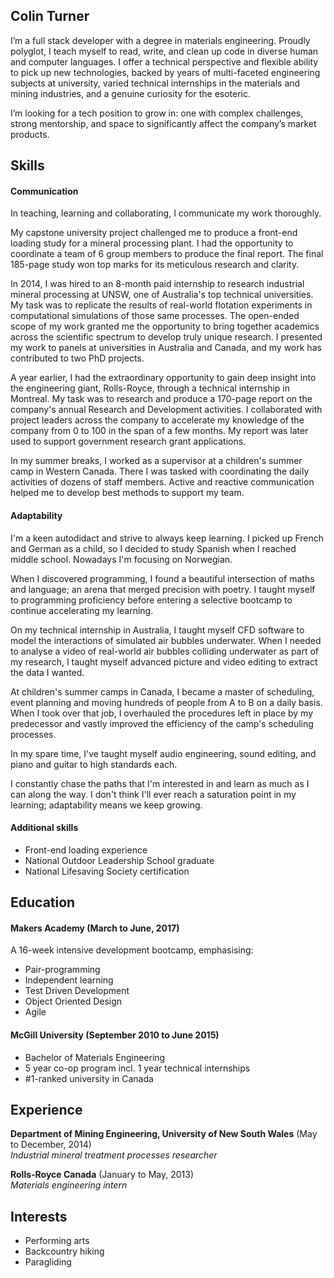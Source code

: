 ## Colin Turner

I’m a full stack developer with a degree in materials engineering. Proudly polyglot, I teach myself to read, write, and clean up code in diverse human and computer languages. I offer a technical perspective and flexible ability to pick up new technologies, backed by years of multi-faceted engineering subjects at university, varied technical internships in the materials and mining industries, and a genuine curiosity for the esoteric.

I’m looking for a tech position to grow in: one with complex challenges, strong mentorship, and space to significantly affect the company’s market products.

## Skills

#### Communication

In teaching, learning and collaborating, I communicate my work thoroughly.

My capstone university project challenged me to produce a front-end loading study for a mineral processing plant. I had the opportunity to coordinate a team of 6 group members to produce the final report. The final 185-page study won top marks for its meticulous research and clarity.

In 2014, I was hired to an 8-month paid internship to research industrial mineral processing at UNSW, one of Australia's top technical universities. My task was to replicate the results of real-world flotation experiments in computational simulations of those same processes. The open-ended scope of my work granted me the opportunity to bring together academics across the scientific spectrum to develop truly unique research. I presented my work to panels at universities in Australia and Canada, and my work has contributed to two PhD projects.

A year earlier, I had the extraordinary opportunity to gain deep insight into the engineering giant, Rolls-Royce, through a technical internship in Montreal. My task was to research and produce a 170-page report on the company's annual Research and Development activities. I collaborated with project leaders across the company to accelerate my knowledge of the company from 0 to 100 in the span of a few months. My report was later used to support government research grant applications.

In my summer breaks, I worked as a supervisor at a children's summer camp in Western Canada. There I was tasked with coordinating the daily activities of dozens of staff members. Active and reactive communication helped me to develop best methods to support my team.
#### Adaptability

I'm a keen autodidact and strive to always keep learning. I picked up French and German as a child, so I decided to study Spanish when I reached middle school. Nowadays I'm focusing on Norwegian.

When I discovered programming, I found a beautiful intersection of maths and language; an arena that merged precision with poetry. I taught myself to programming proficiency before entering a selective bootcamp to continue accelerating my learning.

On my technical internship in Australia, I taught myself CFD software to model the interactions of simulated air bubbles underwater. When I needed to analyse a video of real-world air bubbles colliding underwater as part of my research, I taught myself advanced picture and video editing to extract the data I wanted.

At children's summer camps in Canada, I became a master of scheduling, event planning and moving hundreds of people from A to B on a daily basis. When I took over that job, I overhauled the procedures left in place by my predecessor and vastly improved the efficiency of the camp's scheduling processes.

In my spare time, I've taught myself audio engineering, sound editing, and piano and guitar to high standards each.

I constantly chase the paths that I'm interested in and learn as much as I can along the way. I don't think I'll ever reach a saturation point in my learning; adaptability means we keep growing.


#### Additional skills
- Front-end loading experience
- National Outdoor Leadership School graduate
- National Lifesaving Society certification

## Education

#### Makers Academy (March to June, 2017)

A 16-week intensive development bootcamp, emphasising:

- Pair-programming
- Independent learning
- Test Driven Development
- Object Oriented Design
- Agile

#### McGill University (September 2010 to June 2015)

- Bachelor of Materials Engineering
- 5 year co-op program incl. 1 year technical internships
- #1-ranked university in Canada

## Experience

**Department of Mining Engineering, University of New South Wales** (May to December, 2014)    
*Industrial mineral treatment processes researcher*  

**Rolls-Royce Canada** (January to May, 2013)   
*Materials engineering intern*  

## Interests
- Performing arts
- Backcountry hiking
- Paragliding

